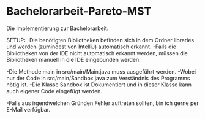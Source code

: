 # Bachelorarbeit-Pareto-MST
Die Implementierung zur Bachelorarbeit.

SETUP:
-Die benötigten Bibliotheken befinden sich in dem Ordner libraries und werden (zumindest von IntelliJ) automatisch erkannt.
-Falls die Bibliotheken von der IDE nicht automatisch erkannt werden, müssen die Bibliotheken manuell in die IDE eingebunden werden.

-Die Methode main in src/main/Main.java muss ausgeführt werden.
-Wobei nur der Code in src/main/Sandbox.java zum Verständnis des Programms nötig ist.
-Die Klasse Sandbox ist Dokumentiert und in dieser Klasse kann auch eigener Code eingefügt werden.

-Falls aus irgendwelchen Gründen Fehler auftreten sollten, bin ich gerne per E-Mail verfügbar.


